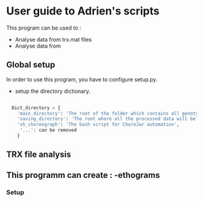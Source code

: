 # User guide to Adrien's scripts

This program can be used to : 
 - Analyse data from trx.mat files 
- Analyse data from 


## Global setup 

In order to use this program, you have to configure setup.py.

 - setup the directory dictionary.  

```python
  
  Dict_directory = {
    'main_directory': 'The root of the folder which contains all genotypes folders',
    'saving_directory': 'The root where all the processed data will be saved',
    'sh_choreograph': 'The bash script for ChoreJar automation',
     '...': can be removed
    }

```





## TRX file analysis 

This programm can create : 
 -ethograms 
 - 

### Setup 






